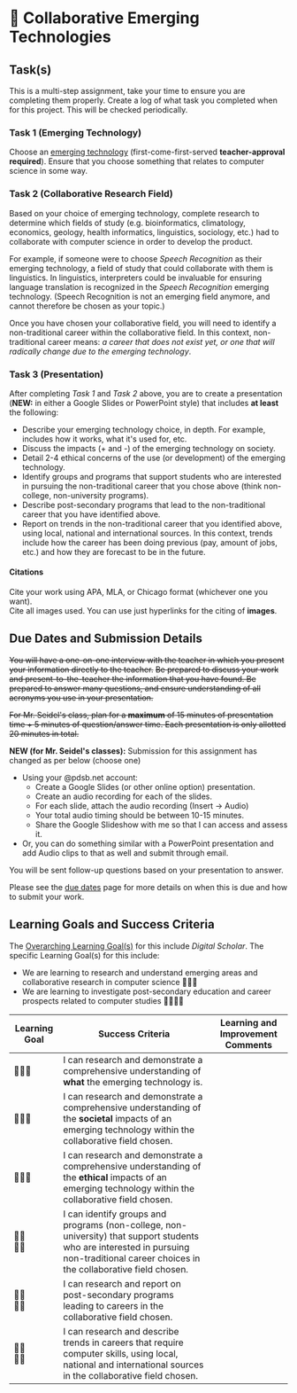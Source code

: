 # &#x1F4D7; Collaborative Emerging Technologies

## Task(s)

This is a multi-step assignment, take your time to ensure you are completing them properly.  Create a log of what task you completed when for this project.  This will be checked periodically.

### Task 1 (Emerging Technology)
Choose an [emerging technology](http://en.wikipedia.org/wiki/List_of_emerging_technologies) (first-come-first-served **teacher-approval required**).  Ensure that you choose something that relates to computer science in some way.

### Task 2 (Collaborative Research Field)
Based on your choice of emerging technology, complete research to determine which fields of study (e.g. bioinformatics, climatology, economics, geology, health informatics, linguistics, sociology, etc.) had to collaborate with computer science in order to develop the product.

For example, if someone were to choose _Speech Recognition_ as their emerging technology, a field of study that could collaborate with them is linguistics.  In linguistics, interpreters could be invaluable for ensuring language translation is recognized in the _Speech Recognition_ emerging technology. (Speech Recognition is not an emerging field anymore, and cannot therefore be chosen as your topic.)

Once you have chosen your collaborative field, you will need to identify a non-traditional career within the collaborative field.  In this context, non-traditional career means: _a career that does not exist yet, or one that will radically change due to the emerging technology_.

### Task 3 (Presentation)
After completing _Task 1_ and _Task 2_ above, you are to create a presentation (**NEW:** in either a Google Slides or PowerPoint style) that includes **at least** the following:
* Describe your emerging technology choice, in depth.  For example, includes how it works, what it's used for, etc.
* Discuss the impacts (+ and -) of the emerging technology on society.
* Detail 2-4 ethical concerns of the use (or development) of the emerging technology.
* Identify groups and programs that support students who are interested in pursuing the non-traditional career that you chose above (think non-college, non-university programs).
* Describe post-secondary programs that lead to the non-traditional career that you have identified above. 
* Report on trends in the non-traditional career that you identified above, using local, national and international sources.  In this context, trends include how the career has been doing previous (pay, amount of jobs, etc.) and how they are forecast to be in the future.

#### Citations
Cite your work using APA, MLA, or Chicago format (whichever one you want).  
Cite all images used.  You can use just hyperlinks for the citing of **images**.

## Due Dates and Submission Details
~~You will have a one-on-one interview with the teacher in which you present your information directly to the teacher.~~
~~Be prepared to discuss your work and present-to-the-teacher the information that you have found.  Be prepared to answer many questions, and ensure understanding of all acronyms you use in your presentation.~~

~~For Mr. Seidel's class, plan for a **maximum** of 15 minutes of presentation time + 5 minutes of question/answer time.  Each presentation is only allotted 20 minutes in total.~~

**NEW (for Mr. Seidel's classes):** Submission for this assignment has changed as per below (choose one)

* Using your @pdsb.net account:
  * Create a Google Slides (or other online option) presentation. 
  * Create an audio recording for each of the slides.
  * For each slide, attach the audio recording (Insert -> Audio)
  * Your total audio timing should be between 10-15 minutes.
  * Share the Google Slideshow with me so that I can access and assess it.
* Or, you can do something similar with a PowerPoint presentation and add Audio clips to that as well and submit through email.

You will be sent follow-up questions based on your presentation to answer.

Please see the [due dates](./Due-Dates-and-Submission-Details) page for more details on when this is due and how to submit your work.

## Learning Goals and Success Criteria

The [Overarching Learning Goal(s)](./images/ICS3U.jpg) for this include _Digital Scholar_.
The specific Learning Goal(s) for this include:
* We are learning to research and understand emerging areas and collaborative research in computer science &#x1F4D7;&#x1F4D7;&#x1F4D7;
* We are learning to investigate post-secondary education and career prospects related to computer studies &#x1F4D7;&#x1F4D7;&#x1F4D7;&#x1F4D7;

| Learning Goal | Success Criteria  | Learning and Improvement Comments |
| ------------- | ----------------- | --------------------------------- |
| &#x1F4D7;&#x1F4D7;&#x1F4D7; | I can research and demonstrate a comprehensive understanding of **what** the emerging technology is. | |
| &#x1F4D7;&#x1F4D7;&#x1F4D7; | I can research and demonstrate a comprehensive understanding of the **societal** impacts of an emerging technology within the collaborative field chosen. | |
| &#x1F4D7;&#x1F4D7;&#x1F4D7; | I can research and demonstrate a comprehensive understanding of the **ethical** impacts of an emerging technology within the collaborative field chosen. | |
| &#x1F4D7;&#x1F4D7;<br/>&#x1F4D7;&#x1F4D7; | I can identify groups and programs (non-college, non-university) that support students who are interested in pursuing non-traditional career choices in the collaborative field chosen. | |
| &#x1F4D7;&#x1F4D7;<br/>&#x1F4D7;&#x1F4D7; | I can research and report on post-secondary programs leading to careers in the collaborative field chosen. | |
| &#x1F4D7;&#x1F4D7;<br/>&#x1F4D7;&#x1F4D7; | I can research and describe trends in careers that require computer skills, using local, national and international sources in the collaborative field chosen. | |